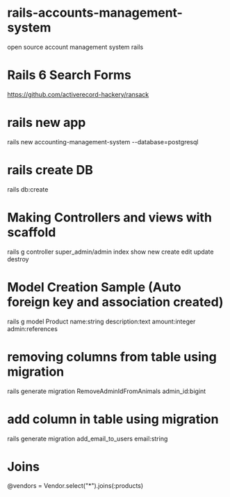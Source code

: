 # rails-accounts-management-system
open source account management system rails

# Rails 6 Search Forms
https://github.com/activerecord-hackery/ransack

# rails new app
rails new accounting-management-system --database=postgresql

# rails create DB
rails db:create

# Making Controllers and views with scaffold
rails g controller super_admin/admin index show new create edit update destroy

# Model Creation Sample (Auto foreign key and association created)
rails g model Product name:string description:text amount:integer admin:references

# removing columns from table using migration
rails generate migration RemoveAdminIdFromAnimals admin_id:bigint

# add column in table using migration
rails generate migration add_email_to_users email:string

# Joins
@vendors = Vendor.select("*").joins(:products)